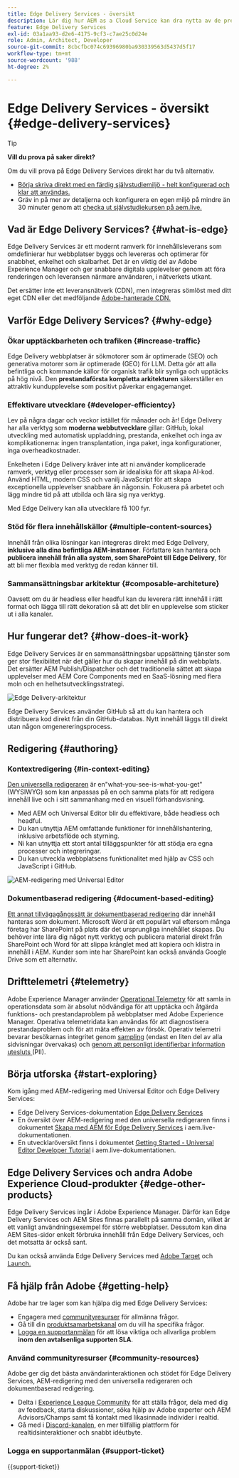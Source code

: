 ```yaml
---
title: Edge Delivery Services - översikt
description: Lär dig hur AEM as a Cloud Service kan dra nytta av de prestanda och den perfekta poängsättningen i Lighthouse som Edge Delivery Services erbjuder.
feature: Edge Delivery Services
exl-id: 03a1aa93-d2e6-4175-9cf3-c7ae25c0d24e
role: Admin, Architect, Developer
source-git-commit: 8cbcfbc074c69396980ba930339563d5437d5f17
workflow-type: tm+mt
source-wordcount: '988'
ht-degree: 2%

---
```



# Edge Delivery Services - översikt {#edge-delivery-services}

>[!TIP]
>
>**Vill du prova på saker direkt?**
>
>Om du vill prova på Edge Delivery Services direkt har du två alternativ.
>* [Börja skriva direkt med en färdig självstudiemiljö - helt konfigurerad och klar att användas.](https://www.aem.live/developer/ue-trial)
>* Gräv in på mer av detaljerna och konfigurera en egen miljö på mindre än 30 minuter genom att [checka ut självstudiekursen på aem.live.](https://www.aem.live/developer/ue-tutorial)

## Vad är Edge Delivery Services? {#what-is-edge}

Edge Delivery Services är ett modernt ramverk för innehållsleverans som omdefinierar hur webbplatser byggs och levereras och optimerar för snabbhet, enkelhet och skalbarhet. Det är en viktig del av Adobe Experience Manager och ger snabbare digitala upplevelser genom att föra renderingen och leveransen närmare användaren, i nätverkets utkant.

Det ersätter inte ett leveransnätverk (CDN), men integreras sömlöst med ditt eget CDN eller det medföljande [Adobe-hanterade CDN.](/help/implementing/dispatcher/cdn.md)

## Varför Edge Delivery Services? {#why-edge}

### Ökar upptäckbarheten och trafiken {#increase-traffic}

Edge Delivery webbplatser är sökmotorer som är optimerade (SEO) och generativa motorer som är optimerade (GEO) för LLM. Detta gör att alla befintliga och kommande källor för organisk trafik blir synliga och upptäcks på hög nivå. Den **prestandaförsta kompletta arkitekturen** säkerställer en attraktiv kundupplevelse som positivt påverkar engagemanget.

### Effektivare utvecklare {#developer-efficientcy}

Lev på några dagar och veckor istället för månader och år! Edge Delivery har alla verktyg som **moderna webbutvecklare** gillar: GitHub, lokal utveckling med automatisk uppladdning, prestanda, enkelhet och inga av komplikationerna: ingen transplantation, inga paket, inga konfigurationer, inga overheadkostnader.

Enkelheten i Edge Delivery kräver inte att ni använder komplicerade ramverk, verktyg eller processer som är idealiska för att skapa AI-kod. Använd HTML, modern CSS och vanilj JavaScript för att skapa exceptionella upplevelser snabbare än någonsin. Fokusera på arbetet och lägg mindre tid på att utbilda och lära sig nya verktyg.

Med Edge Delivery kan alla utvecklare få 100 fyr.

### Stöd för flera innehållskällor {#multiple-content-sources}

Innehåll från olika lösningar kan integreras direkt med Edge Delivery, **inklusive alla dina befintliga AEM-instanser**. Författare kan hantera och **publicera innehåll från alla system, som SharePoint till Edge Delivery**, för att bli mer flexibla med verktyg de redan känner till.

### Sammansättningsbar arkitektur {#composable-architeture}

Oavsett om du är headless eller headful kan du leverera rätt innehåll i rätt format och lägga till rätt dekoration så att det blir en upplevelse som sticker ut i alla kanaler.

## Hur fungerar det? {#how-does-it-work}

Edge Delivery Services är en sammansättningsbar uppsättning tjänster som ger stor flexibilitet när det gäller hur du skapar innehåll på din webbplats. Det ersätter AEM Publish/Dispatcher och det traditionella sättet att skapa upplevelser med AEM Core Components med en SaaS-lösning med flera moln och en helhetsutvecklingsstrategi.

![Edge Delivery-arkitektur](assets/aem-with-eds-architecture.png)

Edge Delivery Services använder GitHub så att du kan hantera och distribuera kod direkt från din GitHub-databas. Nytt innehåll läggs till direkt utan någon omgenereringsprocess.

## Redigering {#authoring}

### Kontextredigering {#in-context-editing}

[Den universella redigeraren](/help/implementing/universal-editor/introduction.md) är en&quot;what-you-see-is-what-you-get&quot; (WYSIWYG) som kan anpassas på en och samma plats för att redigera innehåll live och i sitt sammanhang med en visuell förhandsvisning.

* Med AEM och Universal Editor blir du effektivare, både headless och headful.
* Du kan utnyttja AEM omfattande funktioner för innehållshantering, inklusive arbetsflöde och styrning.
* Ni kan utnyttja ett stort antal tilläggspunkter för att stödja era egna processer och integreringar.
* Du kan utveckla webbplatsens funktionalitet med hjälp av CSS och JavaScript i GitHub.

![AEM-redigering med Universal Editor](assets/wysiwyg-authoring.png)

### Dokumentbaserad redigering {#document-based-editing}

[Ett annat tillvägagångssätt är dokumentbaserad redigering](https://www.aem.live/docs/authoring) där innehåll hanteras som dokument. Microsoft Word är ett populärt val eftersom många företag har SharePoint på plats där det ursprungliga innehållet skapas. Du behöver inte lära dig något nytt verktyg och publicera material direkt från SharePoint och Word för att slippa krånglet med att kopiera och klistra in innehåll i AEM. Kunder som inte har SharePoint kan också använda Google Drive som ett alternativ.

## Drifttelemetri {#telemetry}

Adobe Experience Manager använder [Operational Telemetry](https://www.aem.live/docs/operational-telemetry) för att samla in operationsdata som är absolut nödvändiga för att upptäcka och åtgärda funktions- och prestandaproblem på webbplatser med Adobe Experience Manager. Operativa telemetridata kan användas för att diagnostisera prestandaproblem och för att mäta effekten av försök. Operativ telemetri bevarar besökarnas integritet genom [sampling](https://www.aem.live/docs/operational-telemetry#operational-telemetry-data-is-sampled) (endast en liten del av alla sidvisningar övervakas) och [genom att personligt identifierbar information utesluts ](https://www.aem.live/docs/operational-telemetry#what-data-is-being-collected) (PII).

## Börja utforska {#start-exploring}

Kom igång med AEM-redigering med Universal Editor och Edge Delivery Services:

* Edge Delivery Services-dokumentation [Edge Delivery Services](https://www.aem.live)
* En översikt över AEM-redigering med den universella redigeraren finns i dokumentet [Skapa med AEM för Edge Delivery Services](https://www.aem.live/docs/aem-authoring) i aem.live-dokumentationen.
* En utvecklaröversikt finns i dokumentet [Getting Started - Universal Editor Developer Tutorial](https://www.aem.live/developer/ue-tutorial) i aem.live-dokumentationen.

## Edge Delivery Services och andra Adobe Experience Cloud-produkter {#edge-other-products}

Edge Delivery Services ingår i Adobe Experience Manager. Därför kan Edge Delivery Services och AEM Sites finnas parallellt på samma domän, vilket är ett vanligt användningsexempel för större webbplatser. Dessutom kan dina AEM Sites-sidor enkelt förbruka innehåll från Edge Delivery Services, och det motsatta är också sant.

Du kan också använda Edge Delivery Services med [Adobe Target](https://www.aem.live/developer/target-integration) och [Launch.](https://experienceleague.adobe.com/sv/docs/experience-platform/tags/home)

## Få hjälp från Adobe {#getting-help}

Adobe har tre lager som kan hjälpa dig med Edge Delivery Services:

* Engagera med [communityresurser](#community-resources) för allmänna frågor.
* Gå till din [produktsamarbetskanal](#collaboration-channel) om du vill ha specifika frågor.
* [Logga en supportanmälan](#support-ticket) för att lösa viktiga och allvarliga problem **inom den avtalsenliga supporten SLA**.

### Använd communityresurser {#community-resources}

Adobe ger dig det bästa användarinteraktionen och stödet för Edge Delivery Services, AEM-redigering med den universella redigeraren och dokumentbaserad redigering.

* Delta i [Experience League Community](https://adobe.ly/3Q6kTKl) för att ställa frågor, dela med dig av feedback, starta diskussioner, söka hjälp av Adobe experter och AEM Advisors/Champs samt få kontakt med likasinnade individer i realtid.
* Gå med i [Discord-kanalen](https://discord.gg/aem-live), en mer tillfällig plattform för realtidsinteraktioner och snabbt idéutbyte.

### Logga en supportanmälan {#support-ticket}

{{support-ticket}}
